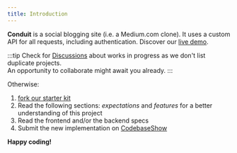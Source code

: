 ```yaml
---
title: Introduction
---
```


**Conduit** is a social blogging site (i.e. a Medium.com clone). It uses a custom API for all requests, including authentication.
Discover our [live demo](https://demo.realworld.how).

:::tip
Check for [Discussions](https://github.com/gothinkster/realworld/discussions/categories/wip-implementations) about works in progress as we don't list duplicate projects.  
An opportunity to collaborate might await you already.
:::

Otherwise:

1. [fork our starter kit](https://github.com/gothinkster/realworld-starter-kit)
2. Read the following sections: _expectations_ and _features_ for a better understanding of this project
3. Read the frontend and/or the backend specs
4. Submit the new implementation on [CodebaseShow](https://codebase.show/projects/realworld)

**Happy coding!**
